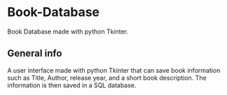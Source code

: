 # Book-Database
Book Database made with python Tkinter.

## General info
A user interface made with python Tkinter that can save book information such as Title, Author, release year, and a short book description.
The information is then saved in a SQL database.
